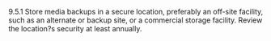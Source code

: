 9.5.1 Store media backups in a secure 
location, preferably an off-site facility, 
such as an alternate or backup site, or 
a commercial storage facility. Review 
the location?s security at least annually. 


